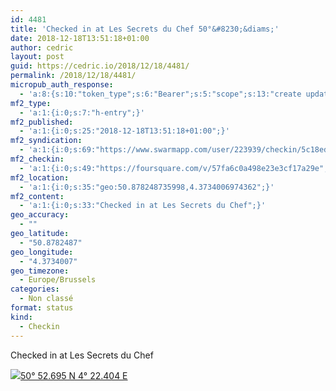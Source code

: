 ```yaml
---
id: 4481
title: 'Checked in at Les Secrets du Chef 50°&#8230;&diams;'
date: 2018-12-18T13:51:18+01:00
author: cedric
layout: post
guid: https://cedric.io/2018/12/18/4481/
permalink: /2018/12/18/4481/
micropub_auth_response:
  - 'a:8:{s:10:"token_type";s:6:"Bearer";s:5:"scope";s:13:"create update";s:2:"me";s:18:"https://cedric.io/";s:9:"issued_by";s:45:"https://cedric.io/wp-json/indieauth/1.0/token";s:9:"client_id";s:27:"https://ownyourswarm.p3k.io";s:9:"issued_at";i:1542614471;s:4:"user";i:1;s:13:"last_accessed";i:1545137495;}'
mf2_type:
  - 'a:1:{i:0;s:7:"h-entry";}'
mf2_published:
  - 'a:1:{i:0;s:25:"2018-12-18T13:51:18+01:00";}'
mf2_syndication:
  - 'a:1:{i:0;s:69:"https://www.swarmapp.com/user/223939/checkin/5c18ed464c9be6002c4e2911";}'
mf2_checkin:
  - 'a:1:{i:0;s:49:"https://foursquare.com/v/57fa6c0a498e23e3cf17a29e";}'
mf2_location:
  - 'a:1:{i:0;s:35:"geo:50.878248735998,4.3734006974362";}'
mf2_content:
  - 'a:1:{i:0;s:33:"Checked in at Les Secrets du Chef";}'
geo_accuracy:
  - ""
geo_latitude:
  - "50.8782487"
geo_longitude:
  - "4.3734007"
geo_timezone:
  - Europe/Brussels
categories:
  - Non classé
format: status
kind:
  - Checkin
---
```

Checked in at Les Secrets du Chef

<p class="sloc-display">
  <img class="icon-location" aria-label="Location: " aria-hidden="true" src="https://cedric.io/wp-content/plugins/simple-location/location.svg" /><span class="p-location"><data class="p-latitude" value="50.878249"></data><data class="p-longitude" value="4.373401"></data><a href="https://www.openstreetmap.org/?mlat=50.8782487&mlon=4.3734007#map=13/50.8782487/4.3734007">50° 52.695 N 4° 22.404 E</a></span>
</p>